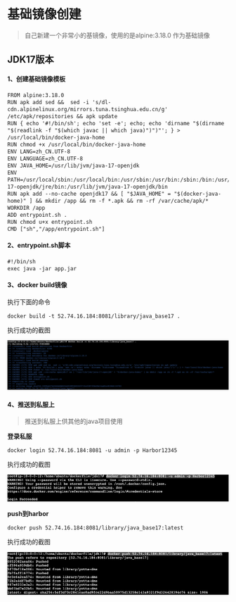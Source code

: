 # 基础镜像创建

> 自己新建一个非常小的基镜像，使用的是alpine:3.18.0 作为基础镜像



## JDK17版本

#### 1、创建基础镜像模板

```shell
FROM alpine:3.18.0
RUN apk add sed &&  sed -i 's/dl-cdn.alpinelinux.org/mirrors.tuna.tsinghua.edu.cn/g' /etc/apk/repositories && apk update 
RUN { echo '#!/bin/sh'; echo 'set -e'; echo; echo 'dirname "$(dirname "$(readlink -f "$(which javac || which java)")")"'; } > /usr/local/bin/docker-java-home
RUN chmod +x /usr/local/bin/docker-java-home
ENV LANG=zh_CN.UTF-8
ENV LANGUAGE=zh_CN.UTF-8
ENV JAVA_HOME=/usr/lib/jvm/java-17-openjdk
ENV PATH=/usr/local/sbin:/usr/local/bin:/usr/sbin:/usr/bin:/sbin:/bin:/usr/lib/jvm/java-17-openjdk/jre/bin:/usr/lib/jvm/java-17-openjdk/bin
RUN apk add --no-cache openjdk17 && [ "$JAVA_HOME" = "$(docker-java-home)" ] && mkdir /app && rm -f *.apk && rm -rf /var/cache/apk/*
WORKDIR /app
ADD entrypoint.sh .
RUN chmod u+x entrypoint.sh 
CMD ["sh","/app/entrypoint.sh"]
```



#### 2、entrypoint.sh脚本

```shell
#!/bin/sh
exec java -jar app.jar
```



#### 3、docker build镜像

执行下面的命令

```shell
docker build -t 52.74.16.184:8081/library/java_base17 .
```

执行成功的截图

![image-20230607151617592](./images/image-20230607151617592.png)



#### 4、推送到私服上

> 推送到私服上供其他的java项目使用

**登录私服**

```shell
docker login 52.74.16.184:8081 -u admin -p Harbor12345
```

执行成功的截图

![image-20230607151818881](./images/image-20230607151818881.png)

**push到harbor**

```shell
docker push 52.74.16.184:8081/library/java_base17:latest
```

执行成功的截图

![image-20230607151949306](./images/image-20230607151949306.png)
